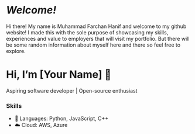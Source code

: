 # *Welcome!*
Hi there! My name is Muhammad Farchan Hanif and welcome to my github website! I made this with the sole purpose of showcasing my skills, experiences and value to employers that will visit my portfolio. But there will be some random information about myself here and there so feel free to explore.
# Hi, I’m [Your Name] 👋
Aspiring software developer | Open-source enthusiast

### Skills
- 🔧 Languages: Python, JavaScript, C++
- ☁️ Cloud: AWS, Azure
